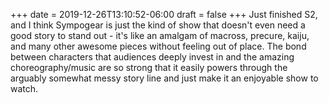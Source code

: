 +++
date = 2019-12-26T13:10:52-06:00
draft = false
+++
Just finished S2, and I think Sympogear is just the kind of show that doesn't even need a good story to stand out - it's like an amalgam of macross, precure, kaiju, and many other awesome pieces without feeling out of place. The bond between characters that audiences deeply invest in and the amazing choreography/music are so strong that it easily powers through the arguably somewhat messy story line and just make it an enjoyable show to watch.